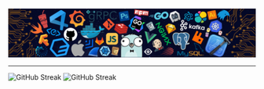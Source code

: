 ![](https://raw.githubusercontent.com/Arthur-Delacroix/Arthur-Delacroix/master/Pic/header_2.png)

<!--
![release](https://img.shields.io/badge/iOS-green.svg?color=42B883&logo=iOS) ![release](https://img.shields.io/badge/Android-green.svg?color=42B883&logo=Android&logoColor=white)
 ![release](https://img.shields.io/badge/-Unity-green.svg?color=42B883&logo=Unity) ![release](https://img.shields.io/badge/-Unreal%20Engine-green.svg?color=42B883&logo=Unreal-Engine) ![release](https://img.shields.io/badge/-C%20Sharp-green.svg?color=42B883&logo=C-Sharp) ![release](https://img.shields.io/badge/-C++-green.svg?color=42B883&logo=C++) ![release](https://img.shields.io/badge/-Python-green.svg?color=42B883&logo=Python&logoColor=white) ![release](https://img.shields.io/badge/-Blender-green.svg?color=42B883&logo=Blender&logoColor=white) ![release](https://img.shields.io/badge/-Bilibili-green.svg?color=42B883&logo=Bilibili3&logoColor=white)

![GitHub Streak](https://github-readme-streak-stats.herokuapp.com/?user=Arthur-Delacroix&theme=vue&hide_border=true)

[![](https://github-readme-activity-graph.vercel.app/graph?username=Arthur-Delacroix&theme=github-light)](https://github.com/ashutosh00710/github-readme-activity-graph)

![](https://github-readme-stats.anuraghazra1.vercel.app/api?username=Arthur-Delacroix&theme=vue&hide_border=true&hide_title=true&count_private=true)

![](https://github-readme-stats.vercel.app/api/top-langs/?username=Arthur-Delacroix&layout=compact&theme=vue&card_width=445&hide_border=true)

![](https://github-profile-trophy.vercel.app/?username=Arthur-Delacroix&theme=flat&column=3&margin-h=15&margin-w=15&&no-bg=true&no-frame=true)

---

[![](https://raw.githubusercontent.com/Arthur-Delacroix/Arthur-Delacroix/master/Pic/EnterBlog.png)](https://arthur-delacroix.github.io/)

![GitHub Streak](https://github-readme-streak-stats.herokuapp.com/?user=Arthur-Delacroix&theme=vue&hide_border=true)

![GitHub Streak](https://github-readme-streak-stats.herokuapp.com/?user=Arthur-Delacroix&theme=github-dark&hide_border=true)



![GitHub-Mark](./Pic/header_2.png#gh-light-mode-only)

![GitHub-Mark-Light](./Pic/header_1.png#gh-dark-mode-only)
-->

---

![![GitHub Streak](https://github-readme-streak-stats.herokuapp.com/?user=Arthur-Delacroix&theme=vue&hide_border=true)](#gh-light-mode-only)
![![GitHub Streak](https://github-readme-streak-stats.herokuapp.com/?user=Arthur-Delacroix&theme=github-dark&hide_border=true)](#gh-dark-mode-only)